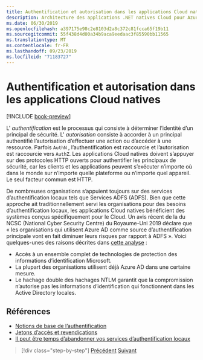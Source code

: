 ```yaml
---
title: Authentification et autorisation dans les applications Cloud natives
description: Architecture des applications .NET natives Cloud pour Azure | Authentification et autorisation dans les applications Cloud natives
ms.date: 06/30/2019
ms.openlocfilehash: a397175e98c2e8103d2a8c372c81fcca65f19b11
ms.sourcegitcommit: 55f438d4d00a34b9aca9eedaac3f85590bb11565
ms.translationtype: MT
ms.contentlocale: fr-FR
ms.lasthandoff: 09/23/2019
ms.locfileid: "71183727"
---
```

# <a name="authentication-and-authorization-in-cloud-native-apps"></a>Authentification et autorisation dans les applications Cloud natives

[!INCLUDE [book-preview](../../../includes/book-preview.md)]

L' *authentification* est le processus qui consiste à déterminer l’identité d’un principal de sécurité. L' *autorisation* consiste à accorder à un principal authentifié l’autorisation d’effectuer une action ou d’accéder à une ressource. Parfois `AuthN` , l’authentification est raccourcie et l’autorisation est raccourcie vers `AuthZ`. Les applications Cloud natives doivent s’appuyer sur des protocoles HTTP ouverts pour authentifier les principaux de sécurité, car les clients et les applications peuvent s’exécuter n’importe où dans le monde sur n’importe quelle plateforme ou n’importe quel appareil. Le seul facteur commun est HTTP.

De nombreuses organisations s’appuient toujours sur des services d’authentification locaux tels que Services ADFS (ADFS). Bien que cette approche ait traditionnellement servi les organisations pour des besoins d’authentification locaux, les applications Cloud natives bénéficient des systèmes conçus spécifiquement pour le Cloud. Un avis récent de la du NCSC (National Cyber Security Centre) du Royaume-Uni 2019 déclare que « les organisations qui utilisent Azure AD comme source d’authentification principale vont en fait diminuer leurs risques par rapport à ADFS ». Voici quelques-unes des raisons décrites dans [cette analyse](https://oxfordcomputergroup.com/resources/o365-security-native-cloud-authentication/) :

- Accès à un ensemble complet de technologies de protection des informations d’identification Microsoft.
- La plupart des organisations utilisent déjà Azure AD dans une certaine mesure.
- Le hachage double des hachages NTLM garantit que la compromission n’autorise pas les informations d’identification qui fonctionnent dans les Active Directory locales.

## <a name="references"></a>Références

- [Notions de base de l’authentification](https://docs.microsoft.com/azure/active-directory/develop/authentication-scenarios)
- [Jetons d’accès et revendications](https://docs.microsoft.com/azure/active-directory/develop/access-tokens)
- [Il peut être temps d’abandonner vos services d’authentification locaux](https://oxfordcomputergroup.com/resources/o365-security-native-cloud-authentication/)

>[!div class="step-by-step"]
>[Précédent](identity.md)
>[Suivant](azure-active-directory.md)

